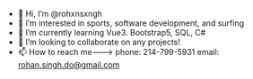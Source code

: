 - 👋 Hi, I’m @rohxnsxngh
- 👀 I’m interested in sports, software development, and surfing
- 🌱 I’m currently learning Vue3. Bootstrap5, SQL, C#
- 💞️ I’m looking to collaborate on any projects!
- 📫 How to reach me---> phone: 214-799-5931 email: rohan.singh.do@gmail.com
 
<!---
rohxnsxngh/rohxnsxngh is a ✨ special ✨ repository because its `README.md` (this file) appears on your GitHub profile.
You can click the Preview link to take a look at your changes.
--->
